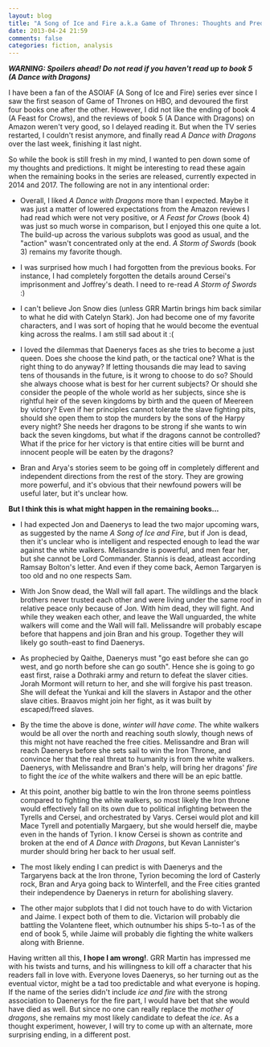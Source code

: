 ```yaml
---
layout: blog
title: "A Song of Ice and Fire a.k.a Game of Thrones: Thoughts and Predictions"
date: 2013-04-24 21:59
comments: false
categories: fiction, analysis
---
```


_**WARNING: Spoilers ahead! Do not read if you haven't read up to book 5 (A Dance with Dragons)**_

I have been a fan of the ASOIAF (A Song of Ice and Fire) series ever since I saw the first season of Game of Thrones on HBO, and devoured the first four books one after the other. However, I did not like the ending of book 4 (A Feast for Crows), and the reviews of book 5 (A Dance with Dragons) on Amazon weren't very good, so I delayed reading it. But when the TV series restarted, I couldn't resist anymore, and finally read _A Dance with Dragons_ over the last week, finishing it last night. 

So while the book is still fresh in my mind, I wanted to pen down some of my thoughts and predictions. It might be interesting to read these again when the remaining books in the series are released, currently expected in 2014 and 2017. The following are not in any intentional order:

* Overall, I liked _A Dance with Dragons_ more than I expected. Maybe it was just a matter of lowered expectations from the Amazon reviews I had read which were not very positive, or _A Feast for Crows_ (book 4) was just so much worse in comparison, but I enjoyed this one quite a lot. The build-up across the various subplots was good as usual, and the "action" wasn't concentrated only at the end. _A Storm of Swords_ (book 3) remains my favorite though.

* I was surprised how much I had forgotten from the previous books. For instance, I had completely forgotten the details around Cersei's imprisonment and Joffrey's death. I need to re-read _A Storm of Swords_ :)

* I can't believe Jon Snow dies (unless GRR Martin brings him back similar to what he did with Catelyn Stark). Jon had become one of my favorite characters, and I was sort of hoping that he would become the eventual king across the realms. I am still sad about it :(

* I loved the dilemmas that Daenerys faces as she tries to become a just queen. Does she choose the kind path, or the tactical one? What is the right thing to do anyway? If letting thousands die may lead to saving tens of thousands in the future, is it wrong to choose to do so? Should she always choose what is best for her current subjects? Or should she consider the people of the whole world as her subjects, since she is rightful heir of the seven kingdoms by birth and the queen of Meereen by victory? Even if her principles cannot tolerate the slave fighting pits, should she open them to stop the murders by the sons of the Harpy every night? She needs her dragons to be strong if she wants to win back the seven kingdoms, but what if the dragons cannot be controlled? What if the price for her victory is that entire cities will be burnt and innocent people will be eaten by the dragons?

* Bran and Arya's stories seem to be going off in completely different and independent directions from the rest of the story. They are growing more powerful, and it's obvious that their newfound powers will be useful later, but it's unclear how.

__But I think this is what might happen in the remaining books...__

* I had expected Jon and Daenerys to lead the two major upcoming wars, as suggested by the name _A Song of Ice and Fire_, but if Jon is dead, then it's unclear who is intelligent and respected enough to lead the war against the white walkers. Melissandre is powerful, and men fear her, but she cannot be Lord Commander. Stannis is dead, atleast according Ramsay Bolton's letter. And even if they come back, Aemon Targaryen is too old and no one respects Sam.

* With Jon Snow dead, the Wall will fall apart. The wildlings and the black brothers never trusted each other and were living under the same roof in relative peace only because of Jon. With him dead, they will fight. And while they weaken each other, and leave the Wall unguarded, the white walkers will come and the Wall will fall. Melissandre will probably escape before that happens and join Bran and his group. Together they will likely go south-east to find Daenerys.

* As prophecied by Qaithe, Daenerys must "go east before she can go west, and go north before she can go south". Hence she is going to go east first, raise a Dothraki army and return to defeat the slaver cities. Jorah Mormont will return to her, and she will forgive his past treason. She will defeat the Yunkai and kill the slavers in Astapor and the other slave cities. Braavos might join her fight, as it was built by escaped/freed slaves.

* By the time the above is done, _winter will have come_. The white walkers would be all over the north and reaching south slowly, though news of this might not have reached the free cities. Melissandre and Bran will reach Daenerys before she sets sail to win the Iron Throne, and convince her that the real threat to humanity is from the white walkers. Daenerys, with Melissandre and Bran's help, will bring her dragons' _fire_ to fight the _ice_ of the white walkers and there will be an epic battle.

* At this point, another big battle to win the Iron throne seems pointless compared to fighting the white walkers, so most likely the Iron throne would effectively fall on its own due to political infighting between the Tyrells and Cersei, and orchestrated by Varys. Cersei would plot and kill Mace Tyrell and potentially Margaery, but she would herself die, maybe even in the hands of Tyrion. I know Cersei is shown as contrite and broken at the end of _A Dance with Dragons_, but Kevan Lannister's murder should bring her back to her usual self.

* The most likely ending I can predict is with Daenerys and the Targaryens back at the Iron throne, Tyrion becoming the lord of Casterly rock, Bran and Arya going back to Winterfell, and the Free cities granted their independence by Daenerys in return for abolishing slavery.

* The other major subplots that I did not touch have to do with Victarion and Jaime. I expect both of them to die. Victarion will probably die battling the Volantene fleet, which outnumber his ships 5-to-1 as of the end of book 5, while Jaime will probably die fighting the white walkers along with Brienne.

Having written all this, __I hope I am wrong!__. GRR Martin has impressed me with his twists and turns, and his willingness to kill off a character that his readers fall in love with. Everyone loves Daenerys, so her turning out as the eventual victor, might be a tad too predictable and what everyone is hoping. If the name of the series didn't include _ice and fire_ with the strong association to Daenerys for the fire part, I would have bet that she would have died as well. But since no one can really replace the _mother of dragons_, she remains my most likely candidate to defeat the _ice_. As a thought experiment, however, I will try to come up with an alternate, more surprising ending, in a different post.


